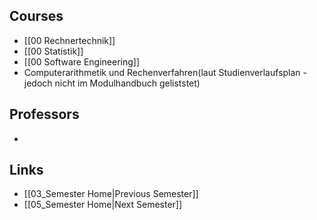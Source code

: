 ## Courses
- [[00 Rechnertechnik]]
- [[00 Statistik]]
- [[00 Software Engineering]]
- Computerarithmetik und Rechenverfahren(laut Studienverlaufsplan - jedoch nicht im Modulhandbuch geliststet)

## Professors
- 

## Links
- [[03_Semester Home|Previous Semester]]
- [[05_Semester Home|Next Semester]]